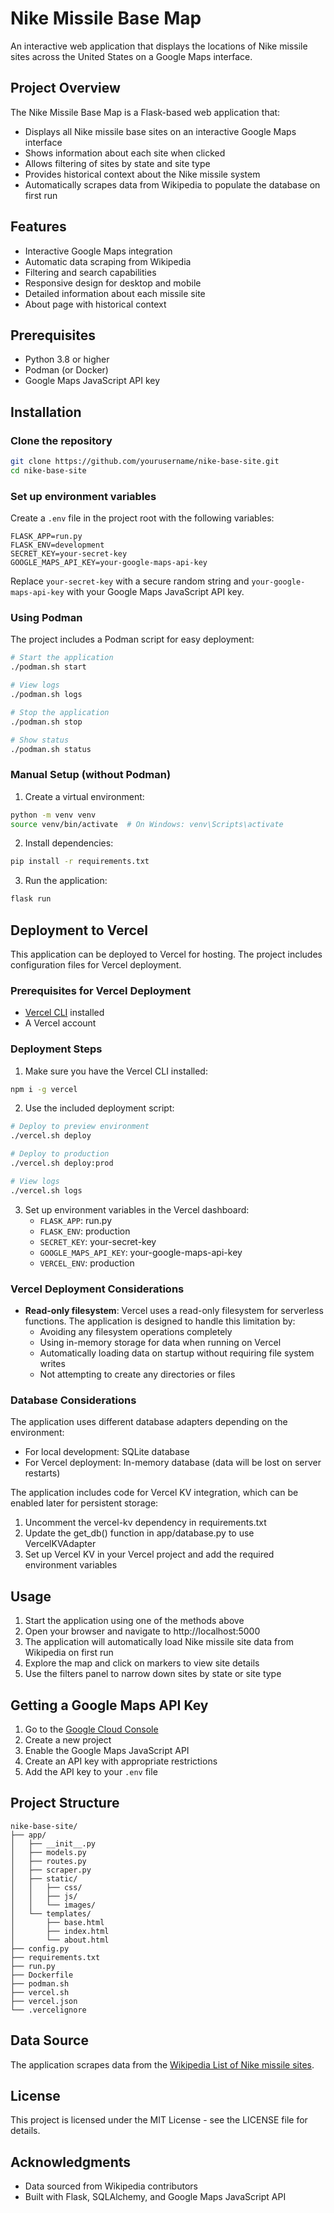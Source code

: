 # Nike Missile Base Map

An interactive web application that displays the locations of Nike missile sites across the United States on a Google Maps interface.

## Project Overview

The Nike Missile Base Map is a Flask-based web application that:

- Displays all Nike missile base sites on an interactive Google Maps interface
- Shows information about each site when clicked
- Allows filtering of sites by state and site type
- Provides historical context about the Nike missile system
- Automatically scrapes data from Wikipedia to populate the database on first run

## Features

- Interactive Google Maps integration
- Automatic data scraping from Wikipedia
- Filtering and search capabilities
- Responsive design for desktop and mobile
- Detailed information about each missile site
- About page with historical context

## Prerequisites

- Python 3.8 or higher
- Podman (or Docker)
- Google Maps JavaScript API key

## Installation

### Clone the repository

```bash
git clone https://github.com/yourusername/nike-base-site.git
cd nike-base-site
```

### Set up environment variables

Create a `.env` file in the project root with the following variables:

```
FLASK_APP=run.py
FLASK_ENV=development
SECRET_KEY=your-secret-key
GOOGLE_MAPS_API_KEY=your-google-maps-api-key
```

Replace `your-secret-key` with a secure random string and `your-google-maps-api-key` with your Google Maps JavaScript API key.

### Using Podman

The project includes a Podman script for easy deployment:

```bash
# Start the application
./podman.sh start

# View logs
./podman.sh logs

# Stop the application
./podman.sh stop

# Show status
./podman.sh status
```

### Manual Setup (without Podman)

1. Create a virtual environment:

```bash
python -m venv venv
source venv/bin/activate  # On Windows: venv\Scripts\activate
```

2. Install dependencies:

```bash
pip install -r requirements.txt
```

3. Run the application:

```bash
flask run
```

## Deployment to Vercel

This application can be deployed to Vercel for hosting. The project includes configuration files for Vercel deployment.

### Prerequisites for Vercel Deployment

- [Vercel CLI](https://vercel.com/cli) installed
- A Vercel account

### Deployment Steps

1. Make sure you have the Vercel CLI installed:

```bash
npm i -g vercel
```

2. Use the included deployment script:

```bash
# Deploy to preview environment
./vercel.sh deploy

# Deploy to production
./vercel.sh deploy:prod

# View logs
./vercel.sh logs
```

3. Set up environment variables in the Vercel dashboard:
   - `FLASK_APP`: run.py
   - `FLASK_ENV`: production
   - `SECRET_KEY`: your-secret-key
   - `GOOGLE_MAPS_API_KEY`: your-google-maps-api-key
   - `VERCEL_ENV`: production

### Vercel Deployment Considerations

- **Read-only filesystem**: Vercel uses a read-only filesystem for serverless functions. The application is designed to handle this limitation by:
  - Avoiding any filesystem operations completely
  - Using in-memory storage for data when running on Vercel
  - Automatically loading data on startup without requiring file system writes
  - Not attempting to create any directories or files

### Database Considerations

The application uses different database adapters depending on the environment:

- For local development: SQLite database
- For Vercel deployment: In-memory database (data will be lost on server restarts)

The application includes code for Vercel KV integration, which can be enabled later for persistent storage:

1. Uncomment the vercel-kv dependency in requirements.txt
2. Update the get_db() function in app/database.py to use VercelKVAdapter
3. Set up Vercel KV in your Vercel project and add the required environment variables

## Usage

1. Start the application using one of the methods above
2. Open your browser and navigate to http://localhost:5000
3. The application will automatically load Nike missile site data from Wikipedia on first run
4. Explore the map and click on markers to view site details
5. Use the filters panel to narrow down sites by state or site type

## Getting a Google Maps API Key

1. Go to the [Google Cloud Console](https://console.cloud.google.com/)
2. Create a new project
3. Enable the Google Maps JavaScript API
4. Create an API key with appropriate restrictions
5. Add the API key to your `.env` file

## Project Structure

```
nike-base-site/
├── app/
│   ├── __init__.py
│   ├── models.py
│   ├── routes.py
│   ├── scraper.py
│   ├── static/
│   │   ├── css/
│   │   ├── js/
│   │   └── images/
│   └── templates/
│       ├── base.html
│       ├── index.html
│       └── about.html
├── config.py
├── requirements.txt
├── run.py
├── Dockerfile
├── podman.sh
├── vercel.sh
├── vercel.json
└── .vercelignore
```

## Data Source

The application scrapes data from the [Wikipedia List of Nike missile sites](https://en.wikipedia.org/wiki/List_of_Nike_missile_sites).

## License

This project is licensed under the MIT License - see the LICENSE file for details.

## Acknowledgments

- Data sourced from Wikipedia contributors
- Built with Flask, SQLAlchemy, and Google Maps JavaScript API
